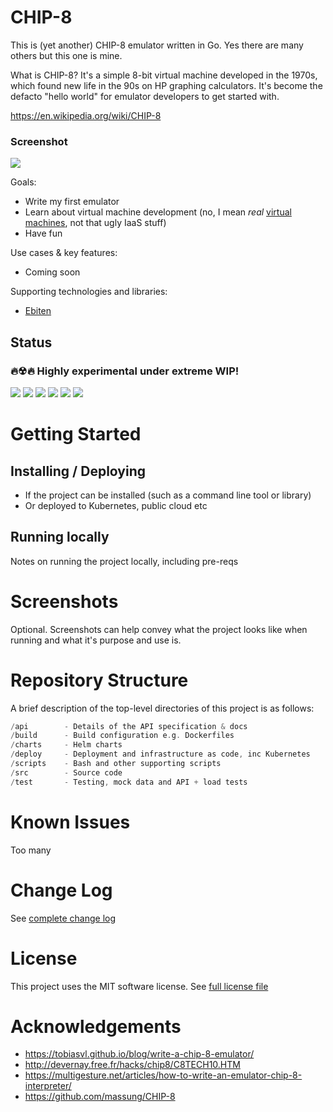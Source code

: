 # CHIP-8

This is (yet another) CHIP-8 emulator written in Go. Yes there are many others but this one is mine.

What is CHIP-8? It's a simple 8-bit virtual machine developed in the 1970s, which found new life in the 90s on HP graphing calculators. It's become the defacto "hello world" for emulator developers to get started with.

https://en.wikipedia.org/wiki/CHIP-8

### Screenshot

![](https://user-images.githubusercontent.com/14982936/120939826-ccd7d380-c711-11eb-93d9-69beb5eedb44.png)

Goals:

- Write my first emulator
- Learn about virtual machine development (no, I mean _real_ [virtual machines](https://wiki.c2.com/?VirtualMachine), not that ugly IaaS stuff)
- Have fun

Use cases & key features:

- Coming soon

Supporting technologies and libraries:

- [Ebiten](https://github.com/hajimehoshi/ebiten) 

## Status

### 🔥☢🔥 Highly experimental under extreme WIP!

![](https://img.shields.io/github/license/benc-uk/chip-8)
![](https://img.shields.io/github/last-commit/benc-uk/chip-8)
![](https://img.shields.io/github/release/benc-uk/chip-8)
![](https://img.shields.io/github/checks-status/benc-uk/chip-8/main)
![](https://img.shields.io/github/workflow/status/benc-uk/chip-8/CI%20Build?label=ci-build)
![](https://img.shields.io/github/workflow/status/benc-uk/chip-8/Release%20Binaries?label=release)


# Getting Started

## Installing / Deploying

- If the project can be installed (such as a command line tool or library)
- Or deployed to Kubernetes, public cloud etc

## Running locally

Notes on running the project locally, including pre-reqs

# Screenshots

Optional. Screenshots can help convey what the project looks like when running and what it's purpose and use is.


# Repository Structure

A brief description of the top-level directories of this project is as follows:

```c
/api        - Details of the API specification & docs
/build      - Build configuration e.g. Dockerfiles
/charts     - Helm charts
/deploy     - Deployment and infrastructure as code, inc Kubernetes
/scripts    - Bash and other supporting scripts
/src        - Source code
/test       - Testing, mock data and API + load tests
```

# Known Issues

Too many

# Change Log

See [complete change log](./CHANGELOG.md)

# License

This project uses the MIT software license. See [full license file](./LICENSE)

# Acknowledgements

- https://tobiasvl.github.io/blog/write-a-chip-8-emulator/
- http://devernay.free.fr/hacks/chip8/C8TECH10.HTM
- https://multigesture.net/articles/how-to-write-an-emulator-chip-8-interpreter/
- https://github.com/massung/CHIP-8
